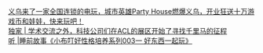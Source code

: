   
[义乌来了一家全国连锁的电玩，城市英雄Party House燃爆义乌，开业狂送十万游戏币和娃娃，快来玩吧！](http://www.dianyue.me/archives/241/q4vpt6j1ik2r5yhk/)  
[独家 | 学术交流之外，科技公司们在ACL的展区开始了寻找千里马的征程](http://www.dianyue.me/archives/837/z0cr5trohux2nag7/)  
[听 |睡前故事《小布叮好性格培养系列003一  好东西一起玩》](http://www.dianyue.me/archives/685/m8vvgr6zarwzy2xy/)